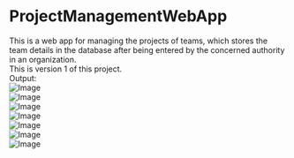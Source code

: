 # ProjectManagementWebApp
This is a web app for managing the projects of teams, which stores the team details in the database after being entered by the concerned authority in an organization.
<br>
This is version 1 of this project.
<br>
Output:
<br>
![Image](https://github.com/user-attachments/assets/2ea8a942-38c2-4121-890d-f07699ca5f77)
<br>
![Image](https://github.com/user-attachments/assets/6f917768-339a-42f6-ba2d-f9bba2ec8ffe)
<br>
![Image](https://github.com/user-attachments/assets/909a073b-7d74-4b69-bc80-4411f4b3c6db)
<br>
![Image](https://github.com/user-attachments/assets/c4e8242e-2af7-4774-bdbb-d2dc3244410b)
<br>
![Image](https://github.com/user-attachments/assets/65684626-76f5-4c9e-9e6a-4c39a5b6b24e)
<br>
![Image](https://github.com/user-attachments/assets/1a036879-60e7-4f63-b890-a95aff8a3c12)
<br>
![Image](https://github.com/user-attachments/assets/763ce968-e580-48ed-8aa5-75f246cb8717)
<br>

